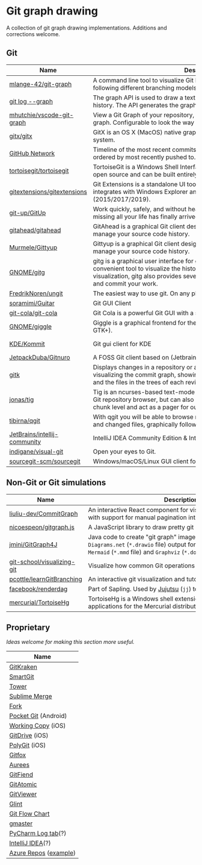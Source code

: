 # Git graph drawing

A collection of git graph drawing implementations. Additions and corrections welcome.

## Git

| Name | Description | Relevant code |
| ------ | ------ | ------ |
| [mlange-42/git-graph](https://github.com/mlange-42/git-graph) | A&nbsp;command&nbsp;line&nbsp;tool&nbsp;to&nbsp;visualize&nbsp;Git&nbsp;history&nbsp;graphs&nbsp;in&nbsp;a&nbsp;comprehensible&nbsp;way, following different branching models. | https://github.com/mlange-42/git-graph/blob/f9f3c73/src/graph.rs |
| [git log --graph](https://github.com/git/git/blob/master/graph.c) | The graph API is used to draw a text-based representation of the commit history. The API generates the graph in a line-by-line fashion. | https://github.com/git/git/blob/3eb4cc4/graph.c |
| [mhutchie/vscode-git-graph](https://github.com/mhutchie/vscode-git-graph) | View a Git Graph of your repository, and easily perform Git actions from the graph. Configurable to look the way you want! | https://github.com/mhutchie/vscode-git-graph/blob/4960650/web/graph.ts |
| [gitx/gitx](https://github.com/gitx/gitx) | GitX is an OS X (MacOS) native graphical client for the git version control system. | https://github.com/gitx/gitx/blob/4ea425f/Classes/git/PBGitGrapher.mm#L71 |
| [GitHub&nbsp;Network](https://web.archive.org/web/20230816152728id_/https://github.githubassets.com/assets/chunk-app_assets_modules_github_graphs_network-graph-element_ts-3c198ffa6d2a.js) | Timeline of the most recent commits to this repository and its network ordered by most recently pushed to. | [network-graph-element.ts](https://gitlab.com/-/project/45943859/uploads/550182d6b09ac975f9e880fb01f24322/network-graph-element.ts) |
| [tortoisegit/tortoisegit](https://gitlab.com/tortoisegit/tortoisegit) | TortoiseGit is a Windows Shell Interface to Git based on TortoiseSVN. It's open source and can be built entirely with freely available software. | https://gitlab.com/tortoisegit/tortoisegit/-/blob/7010ffb9/src/TortoiseProc/RevisionGraph/RevisionGraphDlgDraw.cpp#L285 |
| [gitextensions/gitextensions](https://github.com/gitextensions/gitextensions) | Git Extensions is a standalone UI tool for managing git repositories. It also integrates with Windows Explorer and Microsoft Visual Studio (2015/2017/2019). | https://github.com/gitextensions/gitextensions/blob/0d175e4/src/app/GitUI/UserControls/RevisionGrid/Graph/RevisionGraph.cs |
| [git-up/GitUp](https://github.com/git-up/GitUp) | Work quickly, safely, and without headaches. The Git interface you've been missing all your life has finally arrived. | https://github.com/git-up/GitUp/blob/eac8e20/GitUpKit/Interface/GIGraph.m#L110 |
| [gitahead/gitahead](https://github.com/gitahead/gitahead) | GitAhead is a graphical Git client designed to help you understand and manage your source code history. | https://github.com/gitahead/gitahead/blob/e710f23/src/ui/CommitList.cpp |
| [Murmele/Gittyup](https://github.com/Murmele/Gittyup) | Gittyup is a graphical Git client designed to help you understand and manage your source code history. | https://github.com/Murmele/Gittyup/blob/6f1c322/src/ui/CommitList.cpp |
| [GNOME/gitg](https://github.com/GNOME/gitg) | gitg is a graphical user interface for git. It aims at being a small, fast and convenient tool to visualize the history of git repositories. Besides visualization, gitg also provides several utilities to manage your repository and commit your work. | https://github.com/GNOME/gitg/blob/313e6ce/libgitg/gitg-lanes.vala |
| [FredrikNoren/ungit](https://github.com/FredrikNoren/ungit) | The easiest way to use git. On any platform. Anywhere. | https://github.com/FredrikNoren/ungit/blob/e376caa/components/graph/graph.js |
| [soramimi/Guitar](https://github.com/soramimi/Guitar) | Git GUI Client | https://github.com/soramimi/Guitar/blob/c7bb0f6/src/MainWindow.cpp#L2378 |
| [git-cola/git-cola](https://github.com/git-cola/git-cola) | Git Cola is a powerful Git GUI with a slick and intuitive user interface. | https://github.com/git-cola/git-cola/blob/2c8a1a4/cola/widgets/dag.py |
| [GNOME/giggle](https://gitlab.gnome.org/Archive/giggle) | Giggle is a graphical frontend for the git content tracker (think of gitk on GTK+). | https://gitlab.gnome.org/Archive/giggle/-/blob/a9ea21bb/src/giggle-graph-renderer.c |
| [KDE/Kommit](https://invent.kde.org/sdk/kommit) | Git gui client for KDE | https://invent.kde.org/search?group_id=1558&nav_source=navbar&project_id=12019&repository_ref=master&search=graphlane&search_code=true |
| [JetpackDuba/Gitnuro](https://github.com/JetpackDuba/Gitnuro) | A FOSS Git client based on (Jetbrains) Compose and JGit. | https://github.com/JetpackDuba/Gitnuro/blob/f530e48/src/main/kotlin/com/jetpackduba/gitnuro/git/graph/GraphCommitList.kt |
| [gitk](https://github.com/git/git/blob/master/gitk-git/gitk) | Displays changes in a repository or a selected set of commits. This includes visualizing the commit graph, showing information related to each commit, and the files in the trees of each revision. | https://github.com/git/git/blob/99e70f3/gitk-git/gitk#L5113 <br> https://github.com/git/git/blob/99e70f3/gitk-git/gitk#L950-L967 |
| [jonas/tig](https://github.com/jonas/tig) | Tig is an ncurses-based text-mode interface for git. It functions mainly as a Git repository browser, but can also assist in staging changes for commit at chunk level and act as a pager for output from various Git commands. | https://github.com/jonas/tig/blob/090ac86/src/graph-v1.c <br> https://github.com/jonas/tig/blob/090ac86/src/graph-v2.c |
| [tibirna/qgit](https://github.com/tibirna/qgit) | With qgit you will be able to browse revisions history, view patch content and changed files, graphically following different development branches. | https://github.com/tibirna/qgit/blob/d0a9a73/src/lanes.cpp <br> https://github.com/tibirna/qgit/blob/0e4dc81/src/listview.cpp#L987 |
| [JetBrains/intellij-community](https://github.com/JetBrains/intellij-community) | IntelliJ IDEA Community Edition & IntelliJ Platform | https://github.com/JetBrains/intellij-community/tree/1cbaf4f/platform/vcs-log/graph/src/com/intellij/vcs/log/graph <br> https://github.com/JetBrains/intellij-community/tree/e10e2af/plugins/git4idea/src/git4idea/history |
| [indigane/visual-git](https://gitlab.com/indigane/visual-git) | Open your eyes to Git. | https://gitlab.com/indigane/visual-git/-/blob/5728bc3e/frontend/js/ui/graph.js |
| [sourcegit-scm/sourcegit](https://github.com/sourcegit-scm/sourcegit) | Windows/macOS/Linux GUI client for GIT users | https://github.com/sourcegit-scm/sourcegit/blob/9bccb34/src/Models/CommitGraph.cs |

## Non-Git or Git simulations

| Name | Description | Relevant code |
| ------ | ------ | ------ |
| [liuliu-dev/CommitGraph](https://github.com/liuliu-dev/CommitGraph) | An&nbsp;interactive&nbsp;React&nbsp;component&nbsp;for&nbsp;visualizing&nbsp;commit&nbsp;log&nbsp;graphs with support for manual pagination integration. | https://www.dolthub.com/blog/2024-08-07-drawing-a-commit-graph/ |
| [nicoespeon/gitgraph.js](https://github.com/nicoespeon/gitgraph.js) | A JavaScript library to draw pretty git graphs in the browser | https://github.com/nicoespeon/gitgraph.js/tree/8856333/packages/gitgraph-core/src |
| [jmini/GitGraph4J](https://github.com/jmini/GitGraph4J) | Java code to create "git graph" images (targeting mainly the `Diagrams.net` (`*.drawio` file) output format and supporting `Mermaid` (`*.mmd` file) and `Graphviz` (`*.dot` file) outputs as well). | https://github.com/jmini/GitGraph4J/tree/b653d7f/src/main/java/fr/jmini/gitgraph4j |
| [git-school/visualizing-git](https://github.com/git-school/visualizing-git) | Visualize how common Git operations affect the commit graph | https://github.com/git-school/visualizing-git/blob/bbfabb8/js/historyview.js |
| [pcottle/learnGitBranching](https://github.com/pcottle/learnGitBranching) | An interactive git visualization and tutorial. | Please add |
| [facebook/renderdag](https://github.com/facebook/sapling/blob/aa07b28/eden/scm/lib/renderdag) | Part of Sapling. Used by [Jujutsu](https://github.com/martinvonz/jj) (`jj`) to render a git graph. | https://github.com/facebook/sapling/blob/aa07b28/eden/scm/lib/renderdag/src/render.rs |
| [mercurial/TortoiseHg](https://tortoisehg.bitbucket.io/) | TortoiseHg is a Windows shell extension and a series of applications for the Mercurial distributed revision control system. | https://foss.heptapod.net/mercurial/tortoisehg/thg/-/blob/874751aa7872779e4ffe0396d204ab8ed149a562/tortoisehg/hgqt/graph.py |

## Proprietary

*Ideas welcome for making this section more useful.*

| Name |
| ------ |
| [GitKraken](https://www.gitkraken.com) |
| [SmartGit](https://www.syntevo.com/smartgit/) |
| [Tower](https://www.git-tower.com/) |
| [Sublime Merge](https://www.sublimemerge.com/) |
| [Fork](https://git-fork.com/) |
| [Pocket Git](http://pocketgit.com/) (Android) |
| [Working Copy](https://workingcopyapp.com/) (iOS) |
| [GitDrive](http://gitdrive.com/) (iOS) |
| [PolyGit](http://www.polygitapp.com/) (iOS) |
| [Gitfox](https://www.gitfox.app/) |
| [Aurees](https://aurees.com/) |
| [GitFiend](https://gitfiend.com/) |
| [GitAtomic](https://gitatomic.bitbucket.io/Git_Tree.html) |
| [GitViewer](https://gitviewer.com/) |
| [Glint](https://glint.info/) |
| [Git Flow Chart](https://app.gfc.io/github/nvie/gitflow) |
| [gmaster](https://web.archive.org/web/20210905151822id_/https://gmaster.io/) |
| [PyCharm Log tab](https://www.jetbrains.com/help/pycharm/log-tab.html)(?) |
| [IntelliJ IDEA](https://www.jetbrains.com/help/idea/manage-branches.html)(?) |
| [Azure Repos](https://azure.microsoft.com/en-us/products/devops/repos) ([example](https://dev.azure.com/nearform/node-distro/_git/nodejs-distribution/commits)) |
